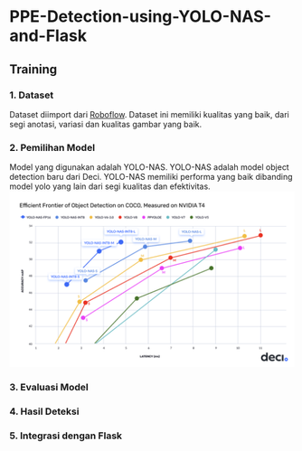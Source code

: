 # PPE-Detection-using-YOLO-NAS-and-Flask

## Training

### 1. Dataset
Dataset diimport dari [Roboflow](https://universe.roboflow.com/project-uyrxf/ppe_detection-v1x3l). Dataset ini memiliki kualitas yang baik, dari segi anotasi, variasi dan kualitas gambar yang baik.

### 2. Pemilihan Model
Model yang digunakan adalah YOLO-NAS. YOLO-NAS adalah model object detection baru dari Deci. YOLO-NAS memiliki performa yang baik dibanding model yolo yang lain dari segi kualitas dan efektivitas.
![YOLO_NAS](https://github.com/bayudaru2020/PPE-Detection-using-YOLO-NAS-and-Flask/blob/master/img/yolo_nas_peforma.png)

### 3. Evaluasi Model

### 4. Hasil Deteksi

### 5. Integrasi dengan Flask
